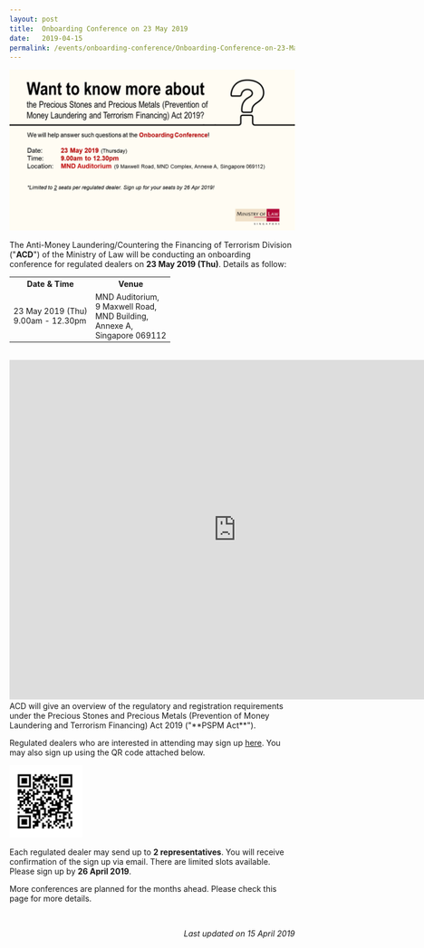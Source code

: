 ```yaml
---
layout: post
title:  Onboarding Conference on 23 May 2019
date:   2019-04-15
permalink: /events/onboarding-conference/Onboarding-Conference-on-23-May-2019/
---
```

<a href="/images/Flyer23MNQR.pdf"><img src="/images/Flyer23MNQR.png"></a><br>

The Anti-Money Laundering/Countering the Financing of Terrorism Division ("**ACD**") of the Ministry of Law will be conducting an onboarding conference for regulated dealers on **23 May 2019 (Thu)**. Details as follow:
<br>
<table>
  <tr>
    <th>Date &amp; Time</th>
    <th>Venue</th>
  </tr>
  <tr>
    <td>23 May 2019 (Thu)<br>9.00am - 12.30pm</td>
    <td>MND Auditorium,<br>9 Maxwell Road, <br>MND Building, <br>Annexe A,<br>Singapore 069112</td>
  </tr>
</table>
<br>

<iframe src="https://www.google.com/maps/embed?pb=!1m18!1m12!1m3!1d3988.8230131225905!2d103.84383631501258!3d1.2798193621523257!2m3!1f0!2f0!3f0!3m2!1i1024!2i768!4f13.1!3m3!1m2!1s0x31da190d5f119e03%3A0xec6abeac873c7e09!2sMND+Auditorium!5e0!3m2!1sen!2ssg!4v1555037744202!5m2!1sen!2ssg" width="800" height="600" frameborder="0" style="border:0" allowfullscreen></iframe>

<br>
ACD will give an overview of the regulatory and registration requirements under the Precious Stones and Precious Metals (Prevention of Money Laundering and Terrorism Financing) Act 2019 ("**PSPM Act**").

Regulated dealers who are interested in attending may sign up [here](https://form.gov.sg/5caf05dad0685a0010554589). You may also sign up using the QR code attached below.

<img src="/images/QRC617M.png" style="width:129px;height:128px;">

Each regulated dealer may send up to **2 representatives**. You will receive confirmation of the sign up via email. There are limited slots available. Please sign up by **26 April 2019**.

More conferences are planned for the months ahead. Please check this page for more details.

<br>

<p align = "right"><i>Last updated on 15 April 2019</i></p>
